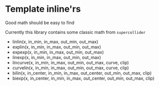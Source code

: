 # Template inline'rs

Good math should be easy to find

Currently this library contains some classic math from `supercollider`

* linlin(x, in_min, in_max, out_min, out_max)
* explin(x, in_min, in_max, out_min, out_max)
* expexp(x, in_min, in_max, out_min, out_max)
* linexp(x, in_min, in_max, out_min, out_max)
* lincurve(x, in_min, in_max, out_min, out_max, curve, clip)
* curvelin(x, in_min, in_max, out_min, out_max, curve, clip)
* bilin(x, in_center, in_min, in_max, out_center, out_min, out_max, clip)
* biexp(x, in_center, in_min, in_max, out_center, out_min, out_max, clip)

